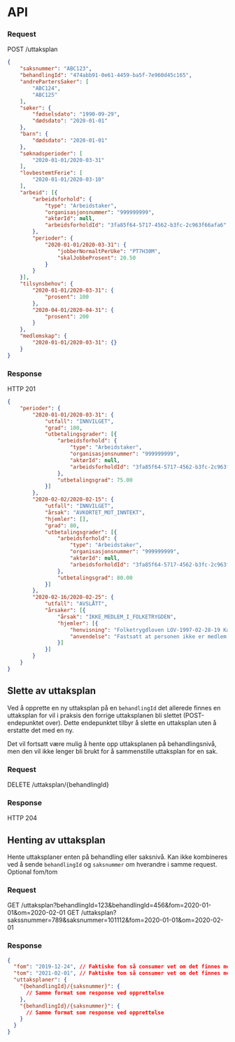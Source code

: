 # API

### Request
POST /uttaksplan

```json
{
	"saksnummer": "ABC123",
	"behandlingId": "474abb91-0e61-4459-ba5f-7e960d45c165",
	"andrePartersSaker": [
		"ABC124",
		"ABC125"
	],
	"søker": {
		"fødselsdato": "1990-09-29",
		"dødsdato": "2020-01-01"
	},
	"barn": {
		"dødsdato": "2020-01-01"
	},
	"søknadsperioder": [
		"2020-01-01/2020-03-31"
	],
	"lovbestemtFerie": [
		"2020-01-01/2020-03-10"
	],
	"arbeid": [{
		"arbeidsforhold": {
			"type": "Arbeidstaker",
			"organisasjonsnummer": "999999999",
			"aktørId": null,
			"arbeidsforholdId": "3fa85f64-5717-4562-b3fc-2c963f66afa6"
		},
		"perioder": {
			"2020-01-01/2020-03-31": {
				"jobberNormaltPerUke": "PT7H30M",
				"skalJobbeProsent": 20.50
			}
		}
	}],
	"tilsynsbehov": {
		"2020-01-01/2020-03-31": {
			"prosent": 100
		},
		"2020-04-01/2020-04-31": {
			"prosent": 200
		}
	},
	"medlemskap": {
		"2020-01-01/2020-03-31": {}
	}
}
```

### Response
HTTP 201

```json
{
	"perioder": {
		"2020-01-01/2020-03-31": {
			"utfall": "INNVILGET",
			"grad": 100,
			"utbetalingsgrader": [{
				"arbeidsforhold": {
					"type": "Arbeidstaker",
					"organisasjonsnummer": "999999999",
					"aktørId": null,
					"arbeidsforholdId": "3fa85f64-5717-4562-b3fc-2c963f66afa6"
				},
				"utbetalingsgrad": 75.00
			}]
		},
		"2020-02-02/2020-02-15": {
			"utfall": "INNVILGET",
			"årsak": "AVKORTET_MOT_INNTEKT",
			"hjemler": [],
			"grad": 80,
			"utbetalingsgrader": [{
				"arbeidsforhold": {
					"type": "Arbeidstaker",
					"organisasjonsnummer": "999999999",
					"aktørId": null,
					"arbeidsforholdId": "3fa85f64-5717-4562-b3fc-2c963f66afa6"
				},
				"utbetalingsgrad": 80.00
			}]
		},
		"2020-02-16/2020-02-25": {
			"utfall": "AVSLÅTT",
			"årsaker": [{
				"årsak": "IKKE_MEDLEM_I_FOLKETRYGDEN",
				"hjemler": [{
					"henvisning": "Folketrygdloven LOV-1997-02-28-19 Kapittel 2",
					"anvendelse": "Fastsatt at personen ikke er medlem av folketrygden i perioden."
				}]
			}]
		}
	}
}
```

## Slette av uttaksplan
Ved å opprette en ny uttaksplan på en `behandlingId` det allerede finnes en uttaksplan for vil i praksis den forrige uttaksplanen bli slettet (POST-endepunktet over).
Dette endepunktet tilbyr å slette en uttaksplan uten å erstatte det med en ny. 

Det vil fortsatt være mulig å hente opp uttaksplanen på behandlingsnivå, men den vil ikke lenger bli brukt for å sammenstille uttaksplan for en sak.

### Request
DELETE /uttaksplan/{behandlingId}

### Response
HTTP 204

## Henting av uttaksplan
Hente uttaksplaner enten på behandling eller saksnivå.
Kan ikke kombineres ved å sende `behandlingId` og `saksnummer` om hverandre i samme request.
Optional fom/tom

### Request
GET /uttaksplan?behandlingId=123&behandlingId=456&fom=2020-01-01&om=2020-02-01
GET /uttaksplan?sakssnummer=789&saksnummer=101112&fom=2020-01-01&om=2020-02-01

### Response

```json
{
  "fom": "2019-12-24", // Faktiske fom så consumer vet om det finnes mer før
  "tom": "2021-02-01", // Faktiske tom så consumer vet om det finnes mer etter
  "uttaksplaner": {
    "{behandlingId}/{saksnummer}": {
      // Samme format som response ved opprettelse
    },
    "{behandlingId}/{saksnummer}": {
      // Samme format som response ved opprettelse
    }
  }
}
```
